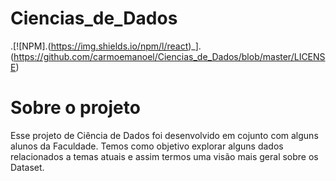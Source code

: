 # Ciencias_de_Dados
.[![NPM].(https://img.shields.io/npm/l/react)_].(https://github.com/carmoemanoel/Ciencias_de_Dados/blob/master/LICENSE)
# Sobre o projeto
Esse projeto de Ciência de  Dados  foi desenvolvido em cojunto com alguns alunos da Faculdade.
Temos como objetivo explorar alguns dados relacionados a temas atuais e assim  termos uma visão mais geral sobre os Dataset.

